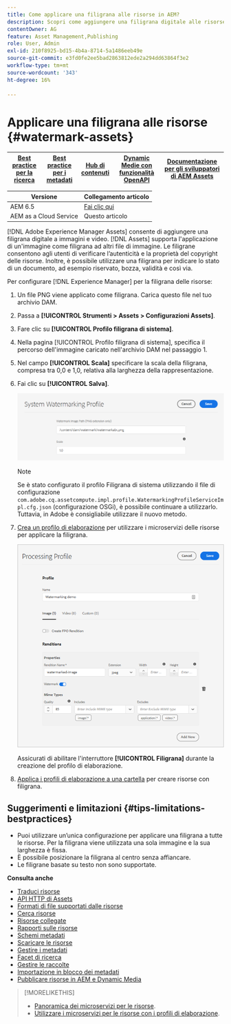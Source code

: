 ```yaml
---
title: Come applicare una filigrana alle risorse in AEM?
description: Scopri come aggiungere una filigrana digitale alle risorse in AEM. Le filigrane consentono agli utenti di verificare l’autenticità e la proprietà del copyright delle risorse.
contentOwner: AG
feature: Asset Management,Publishing
role: User, Admin
exl-id: 210f8925-bd15-4b4a-8714-5a1486eeb49e
source-git-commit: e3fd0fe2ee5bad2863812ede2a294dd63864f3e2
workflow-type: tm+mt
source-wordcount: '343'
ht-degree: 16%

---
```


# Applicare una filigrana alle risorse {#watermark-assets}

| [Best practice per la ricerca](/help/assets/search-best-practices.md) | [Best practice per i metadati](/help/assets/metadata-best-practices.md) | [Hub di contenuti](/help/assets/product-overview.md) | [Dynamic Medie con funzionalità OpenAPI](/help/assets/dynamic-media-open-apis-overview.md) | [Documentazione per gli sviluppatori di AEM Assets](https://developer.adobe.com/experience-cloud/experience-manager-apis/) |
| ------------- | --------------------------- |---------|----|-----|

| Versione | Collegamento articolo |
| -------- | ---------------------------- |
| AEM 6.5 | [Fai clic qui](https://experienceleague.adobe.com/docs/experience-manager-65/assets/administer/watermarking.html) |
| AEM as a Cloud Service | Questo articolo |

[!DNL Adobe Experience Manager Assets] consente di aggiungere una filigrana digitale a immagini e video. [!DNL Assets] supporta l&#39;applicazione di un&#39;immagine come filigrana ad altri file di immagine. Le filigrane consentono agli utenti di verificare l’autenticità e la proprietà del copyright delle risorse. Inoltre, è possibile utilizzare una filigrana per indicare lo stato di un documento, ad esempio riservato, bozza, validità e così via.

Per configurare [!DNL Experience Manager] per la filigrana delle risorse:

1. Un file PNG viene applicato come filigrana. Carica questo file nel tuo archivio DAM.

1. Passa a **[!UICONTROL Strumenti > Assets > Configurazioni Assets]**.

1. Fare clic su **[!UICONTROL Profilo filigrana di sistema]**.

1. Nella pagina [!UICONTROL Profilo filigrana di sistema], specifica il percorso dell&#39;immagine caricato nell&#39;archivio DAM nel passaggio 1.

1. Nel campo **[!UICONTROL Scala]** specificare la scala della filigrana, compresa tra 0,0 e 1,0, relativa alla larghezza della rappresentazione.

1. Fai clic su **[!UICONTROL Salva]**.

   ![Rilevamento duplicazione risorse](assets/system-watermarking-profile.png)

   >[!NOTE]
   >
   >Se è stato configurato il profilo Filigrana di sistema utilizzando il file di configurazione `com.adobe.cq.assetcompute.impl.profile.WatermarkingProfileServiceImpl.cfg.json` (configurazione OSGi), è possibile continuare a utilizzarlo. Tuttavia, in Adobe è consigliabile utilizzare il nuovo metodo.


1. [Crea un profilo di elaborazione](/help/assets/asset-microservices-configure-and-use.md#create-custom-profile) per utilizzare i microservizi delle risorse per applicare la filigrana.

   ![Profilo di elaborazione risorsa per creare la filigrana](assets/watermark-processing-profile.png)

   Assicurati di abilitare l&#39;interruttore **[!UICONTROL Filigrana]** durante la creazione del profilo di elaborazione.

1. [Applica i profili di elaborazione a una cartella](/help/assets/asset-microservices-configure-and-use.md#use-profiles) per creare risorse con filigrana.

## Suggerimenti e limitazioni {#tips-limitations-bestpractices}

* Puoi utilizzare un’unica configurazione per applicare una filigrana a tutte le risorse. Per la filigrana viene utilizzata una sola immagine e la sua larghezza è fissa.
* È possibile posizionare la filigrana al centro senza affiancare.
* Le filigrane basate su testo non sono supportate.

**Consulta anche**

* [Traduci risorse](translate-assets.md)
* [API HTTP di Assets](mac-api-assets.md)
* [Formati di file supportati dalle risorse](file-format-support.md)
* [Cerca risorse](search-assets.md)
* [Risorse collegate](use-assets-across-connected-assets-instances.md)
* [Rapporti sulle risorse](asset-reports.md)
* [Schemi metadati](metadata-schemas.md)
* [Scaricare le risorse](download-assets-from-aem.md)
* [Gestire i metadati](manage-metadata.md)
* [Facet di ricerca](search-facets.md)
* [Gestire le raccolte](manage-collections.md)
* [Importazione in blocco dei metadati](metadata-import-export.md)
* [Pubblicare risorse in AEM e Dynamic Media](/help/assets/publish-assets-to-aem-and-dm.md)

>[!MORELIKETHIS]
>
>* [Panoramica dei microservizi per le risorse](/help/assets/asset-microservices-overview.md).
>* [Utilizzare i microservizi per le risorse con i profili di elaborazione](/help/assets/asset-microservices-configure-and-use.md).
